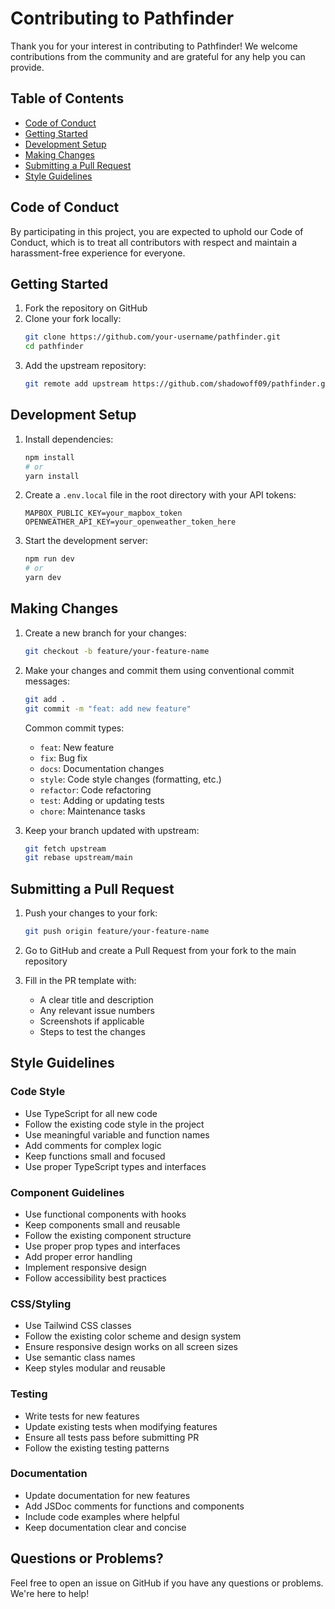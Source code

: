 # Contributing to Pathfinder

Thank you for your interest in contributing to Pathfinder! We welcome contributions from the community and are grateful for any help you can provide.

## Table of Contents

- [Code of Conduct](#code-of-conduct)
- [Getting Started](#getting-started)
- [Development Setup](#development-setup)
- [Making Changes](#making-changes)
- [Submitting a Pull Request](#submitting-a-pull-request)
- [Style Guidelines](#style-guidelines)

## Code of Conduct

By participating in this project, you are expected to uphold our Code of Conduct, which is to treat all contributors with respect and maintain a harassment-free experience for everyone.

## Getting Started

1. Fork the repository on GitHub
2. Clone your fork locally:
   ```bash
   git clone https://github.com/your-username/pathfinder.git
   cd pathfinder
   ```
3. Add the upstream repository:
   ```bash
   git remote add upstream https://github.com/shadowoff09/pathfinder.git
   ```

## Development Setup

1. Install dependencies:
   ```bash
   npm install
   # or
   yarn install
   ```

2. Create a `.env.local` file in the root directory with your API tokens:
   ```
   MAPBOX_PUBLIC_KEY=your_mapbox_token
   OPENWEATHER_API_KEY=your_openweather_token_here
   ```

3. Start the development server:
   ```bash
   npm run dev
   # or
   yarn dev
   ```

## Making Changes

1. Create a new branch for your changes:
   ```bash
   git checkout -b feature/your-feature-name
   ```

2. Make your changes and commit them using conventional commit messages:
   ```bash
   git add .
   git commit -m "feat: add new feature"
   ```

   Common commit types:
   - `feat`: New feature
   - `fix`: Bug fix
   - `docs`: Documentation changes
   - `style`: Code style changes (formatting, etc.)
   - `refactor`: Code refactoring
   - `test`: Adding or updating tests
   - `chore`: Maintenance tasks

3. Keep your branch updated with upstream:
   ```bash
   git fetch upstream
   git rebase upstream/main
   ```

## Submitting a Pull Request

1. Push your changes to your fork:
   ```bash
   git push origin feature/your-feature-name
   ```

2. Go to GitHub and create a Pull Request from your fork to the main repository
3. Fill in the PR template with:
   - A clear title and description
   - Any relevant issue numbers
   - Screenshots if applicable
   - Steps to test the changes

## Style Guidelines

### Code Style

- Use TypeScript for all new code
- Follow the existing code style in the project
- Use meaningful variable and function names
- Add comments for complex logic
- Keep functions small and focused
- Use proper TypeScript types and interfaces

### Component Guidelines

- Use functional components with hooks
- Keep components small and reusable
- Follow the existing component structure
- Use proper prop types and interfaces
- Add proper error handling
- Implement responsive design
- Follow accessibility best practices

### CSS/Styling

- Use Tailwind CSS classes
- Follow the existing color scheme and design system
- Ensure responsive design works on all screen sizes
- Use semantic class names
- Keep styles modular and reusable

### Testing

- Write tests for new features
- Update existing tests when modifying features
- Ensure all tests pass before submitting PR
- Follow the existing testing patterns

### Documentation

- Update documentation for new features
- Add JSDoc comments for functions and components
- Include code examples where helpful
- Keep documentation clear and concise

## Questions or Problems?

Feel free to open an issue on GitHub if you have any questions or problems. We're here to help!